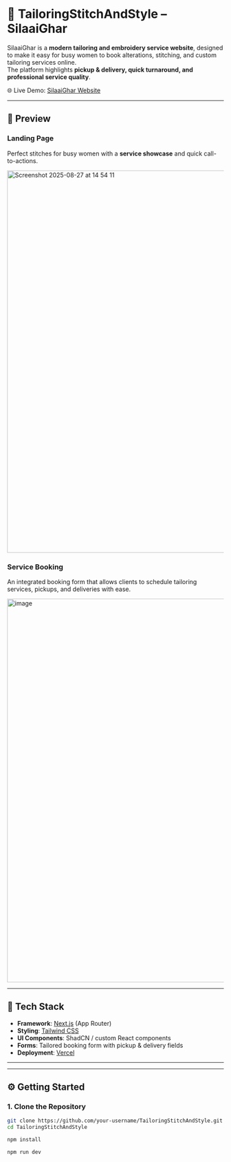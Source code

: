 # 👗 TailoringStitchAndStyle – SilaaiGhar

SilaaiGhar is a **modern tailoring and embroidery service website**, designed to make it easy for busy women to book alterations, stitching, and custom tailoring services online.  
The platform highlights **pickup & delivery, quick turnaround, and professional service quality**.

🌐 Live Demo: [SilaaiGhar Website](https://v0-image-analysis-ivory-seven-53.vercel.app)

---

## 📸 Preview

### Landing Page
Perfect stitches for busy women with a **service showcase** and quick call-to-actions.

<img width="1425" height="889" alt="Screenshot 2025-08-27 at 14 54 11" src="https://github.com/user-attachments/assets/d520a5a0-d3e3-4910-b5c6-98ba112a2e0d" />


### Service Booking
An integrated booking form that allows clients to schedule tailoring services, pickups, and deliveries with ease.

<img width="1512" height="892" alt="image" src="https://github.com/user-attachments/assets/9b4cdbdc-5fb4-437a-958b-67e4c3373a35" />


---

## 🚀 Tech Stack
- **Framework**: [Next.js](https://nextjs.org/) (App Router)
- **Styling**: [Tailwind CSS](https://tailwindcss.com/)
- **UI Components**: ShadCN / custom React components
- **Forms**: Tailored booking form with pickup & delivery fields
- **Deployment**: [Vercel](https://vercel.com)

---


---

## ⚙️ Getting Started

### 1. Clone the Repository
```bash
git clone https://github.com/your-username/TailoringStitchAndStyle.git
cd TailoringStitchAndStyle

npm install

npm run dev




